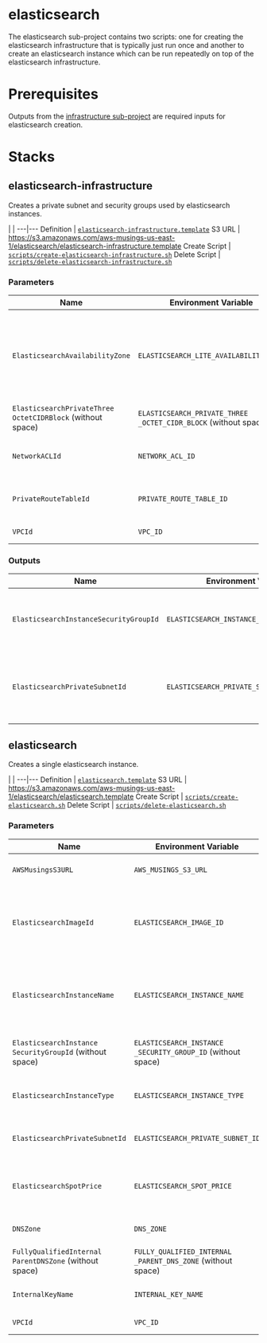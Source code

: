 elasticsearch
=============

The elasticsearch sub-project contains two scripts: one for creating the elasticsearch infrastructure that is typically just run once and another to create an elasticsearch instance which can be run repeatedly on top of the elasticsearch infrastructure.

# Prerequisites

Outputs from the [infrastructure sub-project](../infrastructure) are required inputs for elasticsearch creation.

# Stacks

## elasticsearch-infrastructure

Creates a private subnet and security groups used by elasticsearch instances.

 | |
---|---
 Definition | [`elasticsearch-infrastructure.template`](./elasticsearch-infrastructure.template)
 S3 URL | https://s3.amazonaws.com/aws-musings-us-east-1/elasticsearch/elasticsearch-infrastructure.template
 Create Script | [`scripts/create-elasticsearch-infrastructure.sh`](scripts/create-elasticsearch-infrastructure.sh)
 Delete Script | [`scripts/delete-elasticsearch-infrastructure.sh`](scripts/delete-elasticsearch-infrastructure.sh)

### Parameters

 Name | Environment Variable | Required/Default | Description
---|---|---|---
 `ElasticsearchAvailabilityZone` | `ELASTICSEARCH_LITE_AVAILABILITY_ZONE` | Yes / `us-east-1a` | The availability zone where the elasticsearch subnets and elasticsearch instances will be located.
 `ElasticsearchPrivateThree OctetCIDRBlock` (without space) | `ELASTICSEARCH_PRIVATE_THREE _OCTET_CIDR_BLOCK` (without space) | Yes / `10.0.57` | The CIDR of the private subnet.
 `NetworkACLId` | `NETWORK_ACL_ID` | Yes | See the [public infrastructure stack](../infrastructure#public-infrastructure).
 `PrivateRouteTableId` | `PRIVATE_ROUTE_TABLE_ID` | Yes | See the [private infrastructure stack](../infrastructure#private-infrastructure).
 `VPCId` | `VPC_ID` | Yes | See the [VPC stack](../infrastructure#vpc).

### Outputs
 Name | Environment Variable | Description
---|---|---
 `ElasticsearchInstanceSecurityGroupId` | `ELASTICSEARCH_INSTANCE_SECURITY_GROUP_ID` | The id of the security group to be assigned to elasticsearch instances.
 `ElasticsearchPrivateSubnetId` | `ELASTICSEARCH_PRIVATE_SUBNET_ID` | The id of the private subnet which will contain elasticsearch instances.

## elasticsearch

Creates a single elasticsearch instance.

 | |
---|---
 Definition | [`elasticsearch.template`](./elasticsearch.template)
 S3 URL | https://s3.amazonaws.com/aws-musings-us-east-1/elasticsearch/elasticsearch.template
 Create Script | [`scripts/create-elasticsearch.sh`](scripts/create-elasticsearch.sh)
 Delete Script | [`scripts/delete-elasticsearch.sh`](scripts/delete-elasticsearch.sh)

### Parameters

 Name | Environment Variable | Required/Default | Description
---|---|---|---
 `AWSMusingsS3URL` | `AWS_MUSINGS_S3_URL` | Yes | See the [public infrastructure stack](../infrastructure#public-infrastructure).
 `ElasticsearchImageId` | `ELASTICSEARCH_IMAGE_ID` | Yes / `ami-104a457a` | The Amazon Machine Image that will be used to create the elasticsearch image.
 `ElasticsearchInstanceName` | `ELASTICSEARCH_INSTANCE_NAME` | Yes / `elasticsearch1` | The instance hostname. Also used in the `name` tag of artifacts created for the instance.
 `ElasticsearchInstance SecurityGroupId` (without space) | `ELASTICSEARCH_INSTANCE _SECURITY_GROUP_ID` (without space) | Yes | See the [elasticsearch-infrastructure](#elasticsearch-infrastructure) above.
 `ElasticsearchInstanceType` | `ELASTICSEARCH_INSTANCE_TYPE` | Yes / `m3.xlarge` | The instance type of the elasticsearch instance.
 `ElasticsearchPrivateSubnetId` | `ELASTICSEARCH_PRIVATE_SUBNET_ID` | Yes | See the [elasticsearch-infrastructure](#elasticsearch-infrastructure) above.
 `ElasticsearchSpotPrice` | `ELASTICSEARCH_SPOT_PRICE` | Yes / `0.06` | The spot price in US dollars of the elasticsearch instance. 
 `DNSZone` | `DNS_ZONE` | Yes |  See the [public infrastructure stack](../infrastructure#public-infrastructure).
 `FullyQualifiedInternal ParentDNSZone` (without space) | `FULLY_QUALIFIED_INTERNAL _PARENT_DNS_ZONE` (without space) | Yes |  See the [public infrastructure stack](../infrastructure#public-infrastructure).
 `InternalKeyName` | `INTERNAL_KEY_NAME` | Yes |  See the [public infrastructure stack](../infrastructure#public-infrastructure).
 `VPCId` | `VPC_ID` | Yes | See the [VPC stack](../infrastructure#vpc).
